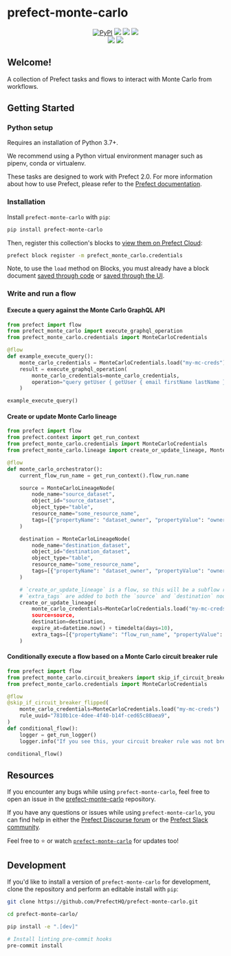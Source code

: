 # prefect-monte-carlo

<p align="center">
    <a href="https://pypi.python.org/pypi/prefect-monte-carlo/" alt="PyPI version">
        <img alt="PyPI" src="https://img.shields.io/pypi/v/prefect-monte-carlo?color=0052FF&labelColor=090422"></a>
    <a href="https://github.com/PrefectHQ/prefect-monte-carlo/" alt="Stars">
        <img src="https://img.shields.io/github/stars/PrefectHQ/prefect-monte-carlo?color=0052FF&labelColor=090422" /></a>
    <a href="https://pepy.tech/badge/prefect-monte-carlo/" alt="Downloads">
        <img src="https://img.shields.io/pypi/dm/prefect-monte-carlo?color=0052FF&labelColor=090422" /></a>
    <a href="https://github.com/PrefectHQ/prefect-monte-carlo/pulse" alt="Activity">
        <img src="https://img.shields.io/github/commit-activity/m/PrefectHQ/prefect-monte-carlo?color=0052FF&labelColor=090422" /></a>
    <br>
    <a href="https://prefect-monte-carlo-community.slack.com" alt="Slack">
        <img src="https://img.shields.io/badge/slack-join_community-red.svg?color=0052FF&labelColor=090422&logo=slack" /></a>
    <a href="https://discourse.prefect-monte-carlo.io/" alt="Discourse">
        <img src="https://img.shields.io/badge/discourse-browse_forum-red.svg?color=0052FF&labelColor=090422&logo=discourse" /></a>
</p>

## Welcome!

A collection of Prefect tasks and flows to interact with Monte Carlo from workflows.

## Getting Started

### Python setup

Requires an installation of Python 3.7+.

We recommend using a Python virtual environment manager such as pipenv, conda or virtualenv.

These tasks are designed to work with Prefect 2.0. For more information about how to use Prefect, please refer to the [Prefect documentation](https://orion-docs.prefect.io/).

### Installation

Install `prefect-monte-carlo` with `pip`:

```bash
pip install prefect-monte-carlo
```

Then, register this collection's blocks to [view them on Prefect Cloud](https://orion-docs.prefect.io/ui/blocks/):

```bash
prefect block register -m prefect_monte_carlo.credentials
```

Note, to use the `load` method on Blocks, you must already have a block document [saved through code](https://orion-docs.prefect.io/concepts/blocks/#saving-blocks) or [saved through the UI](https://orion-docs.prefect.io/ui/blocks/).

### Write and run a flow
#### Execute a query against the Monte Carlo GraphQL API
```python
from prefect import flow
from prefect_monte_carlo import execute_graphql_operation
from prefect_monte_carlo.credentials import MonteCarloCredentials

@flow
def example_execute_query():
    monte_carlo_credentials = MonteCarloCredentials.load("my-mc-creds")
    result = execute_graphql_operation(
        monte_carlo_credentials=monte_carlo_credentials,
        operation="query getUser { getUser { email firstName lastName }}",
    )

example_execute_query()
```
#### Create or update Monte Carlo lineage
```python
from prefect import flow
from prefect.context import get_run_context
from prefect_monte_carlo.credentials import MonteCarloCredentials
from prefect_monte_carlo.lineage import create_or_update_lineage, MonteCarloLineageNode

@flow
def monte_carlo_orchestrator():
    current_flow_run_name = get_run_context().flow_run.name

    source = MonteCarloLineageNode(
        node_name="source_dataset",
        object_id="source_dataset",
        object_type="table",
        resource_name="some_resource_name",
        tags=[{"propertyName": "dataset_owner", "propertyValue": "owner_name"}],
    )

    destination = MonteCarloLineageNode(
        node_name="destination_dataset",
        object_id="destination_dataset",
        object_type="table",
        resource_name="some_resource_name",
        tags=[{"propertyName": "dataset_owner", "propertyValue": "owner_name"}],
    )

    # `create_or_update_lineage` is a flow, so this will be a subflow run
    # `extra_tags` are added to both the `source` and `destination` nodes
    create_or_update_lineage(
        monte_carlo_credentials=MonteCarloCredentials.load("my-mc-creds)
        source=source,
        destination=destination,
        expire_at=datetime.now() + timedelta(days=10),
        extra_tags=[{"propertyName": "flow_run_name", "propertyValue": current_flow_run_name}]
    )

```


#### Conditionally execute a flow based on a Monte Carlo circuit breaker rule
```python
from prefect import flow
from prefect_monte_carlo.circuit_breakers import skip_if_circuit_breaker_flipped
from prefect_monte_carlo.credentials import MonteCarloCredentials

@flow
@skip_if_circuit_breaker_flipped(
    monte_carlo_credentials=MonteCarloCredentials.load("my-mc-creds")
    rule_uuid="7810b1ce-4dee-4f40-b14f-ced65c80aea9",
)
def conditional_flow():
    logger = get_run_logger()
    logger.info("If you see this, your circuit breaker rule was not breached!")

conditional_flow()
```

## Resources

If you encounter any bugs while using `prefect-monte-carlo`, feel free to open an issue in the [prefect-monte-carlo](https://github.com/PrefectHQ/prefect-monte-carlo) repository.

If you have any questions or issues while using `prefect-monte-carlo`, you can find help in either the [Prefect Discourse forum](https://discourse.prefect.io/) or the [Prefect Slack community](https://prefect.io/slack).

Feel free to ⭐️ or watch [`prefect-monte-carlo`](https://github.com/PrefectHQ/prefect-monte-carlo) for updates too!

## Development

If you'd like to install a version of `prefect-monte-carlo` for development, clone the repository and perform an editable install with `pip`:

```bash
git clone https://github.com/PrefectHQ/prefect-monte-carlo.git

cd prefect-monte-carlo/

pip install -e ".[dev]"

# Install linting pre-commit hooks
pre-commit install
```
